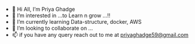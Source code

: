 - 👋 Hi All, I’m Priya Ghadge
- 👀 I’m interested in ...to Learn n grow ...!!
- 🌱 I’m currently learning Data-structure, docker, AWS 
- 💞️ I’m looking to collaborate on ...
- 📫 if you have any query reach out to me at priyaghadge59@gmail.com

<!---
priyaghadge99/priyaghadge99 is a ✨ special ✨ repository because its `README.md` (this file) appears on your GitHub profile.
You can click the Preview link to take a look at your changes.
--->
